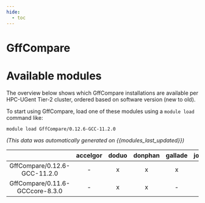 ```yaml
---
hide:
  - toc
---
```


GffCompare
==========

# Available modules


The overview below shows which GffCompare installations are available per HPC-UGent Tier-2 cluster, ordered based on software version (new to old).

To start using GffCompare, load one of these modules using a `module load` command like:

```shell
module load GffCompare/0.12.6-GCC-11.2.0
```

*(This data was automatically generated on {{modules_last_updated}})*  

| |accelgor|doduo|donphan|gallade|joltik|shinx|
| :---: | :---: | :---: | :---: | :---: | :---: | :---: |
|GffCompare/0.12.6-GCC-11.2.0|-|x|x|x|-|-|
|GffCompare/0.11.6-GCCcore-8.3.0|-|x|x|-|-|-|
